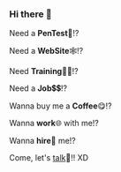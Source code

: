 ### Hi there 👋


Need a **PenTest**🔐!?

Need a **WebSite**🕸!?

Need **Training**👨‍🏫!?

Need a **Job**💲💲!?

Wanna buy me a **Coffee**😋!?

Wanna **work**🌐 with me!?

Wanna **hire**🤑 me!?

Come, let's [talk](https://c0ff33b34n.github.io)🦜!! XD

